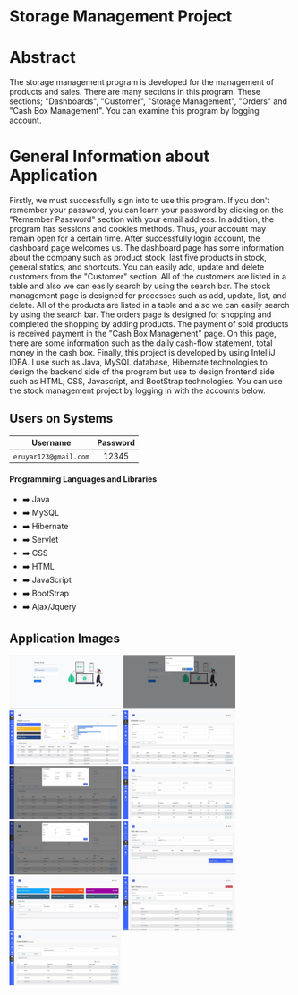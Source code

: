 # Storage Management Project

# Abstract
The storage management program is developed for the management of products and sales. There are many sections in this program. These sections; "Dashboards", "Customer", "Storage Management", "Orders" and "Cash Box Management". You can examine this program by logging account. 

# General Information about Application
Firstly, we must successfully sign into to use this program. If you don't remember your password, you can learn your password by clicking on the "Remember Password" section with your email address. In addition, the program has sessions and cookies methods. Thus, your account may remain open for a certain time.  After successfully login account, the dashboard page welcomes us. The dashboard page has some information about the company such as product stock, last five products in stock, general statics, and shortcuts. You can easily add, update and delete customers from the "Customer" section. All of the customers are listed in a table and also we can easily search by using the search bar. The stock management page is designed for processes such as add, update, list, and delete. All of the products are listed in a table and also we can easily search by using the search bar. The orders page is designed for shopping and completed the shopping by adding products. The payment of sold products is received payment in the "Cash Box Management" page. On this page, there are some information such as the daily cash-flow statement, total money in the cash box.
Finally, this project is developed by using IntelliJ IDEA. I use such as Java, MySQL database, Hibernate technologies to design the backend side of the program but use to design frontend side such as HTML, CSS, Javascript, and BootStrap technologies. You can use the stock management project by logging in with the accounts below.

## Users on Systems

| Username  | Password |
| ------------- |:-------------:|
| ````eruyar123@gmail.com````      | 12345     |

#### Programming Languages and Libraries
- :arrow_right: Java
- :arrow_right: MySQL
- :arrow_right: Hibernate
- :arrow_right: Servlet
- :arrow_right: CSS 
- :arrow_right: HTML
- :arrow_right: JavaScript
- :arrow_right: BootStrap
- :arrow_right: Ajax/Jquery

## Application Images

<p>
  
<a href="https://github.com/eymeneruyar/Java-MySQL-Storage-Management-Project/blob/main/Project%20Images/1.jpg" target="_blank">
<img src="https://github.com/eymeneruyar/Java-MySQL-Storage-Management-Project/blob/main/Project%20Images/1.jpg" width="200" style="max-width:100%;"></a>

<a href="https://github.com/eymeneruyar/Java-MySQL-Storage-Management-Project/blob/main/Project%20Images/2.jpg" target="_blank">
<img src="https://github.com/eymeneruyar/Java-MySQL-Storage-Management-Project/blob/main/Project%20Images/2.jpg" width="200" style="max-width:100%;"></a>

<a href="https://github.com/eymeneruyar/Java-MySQL-Storage-Management-Project/blob/main/Project%20Images/3.jpg" target="_blank">
<img src="https://github.com/eymeneruyar/Java-MySQL-Storage-Management-Project/blob/main/Project%20Images/3.jpg" width="200" style="max-width:100%;"></a>
  
<a href="https://github.com/eymeneruyar/Java-MySQL-Storage-Management-Project/blob/main/Project%20Images/4.jpg" target="_blank">
<img src="https://github.com/eymeneruyar/Java-MySQL-Storage-Management-Project/blob/main/Project%20Images/4.jpg" width="200" style="max-width:100%;"></a>
 
<a href="https://github.com/eymeneruyar/Java-MySQL-Storage-Management-Project/blob/main/Project%20Images/5.jpg" target="_blank">
<img src="https://github.com/eymeneruyar/Java-MySQL-Storage-Management-Project/blob/main/Project%20Images/5.jpg" width="200" style="max-width:100%;"></a>
  
<a href="https://github.com/eymeneruyar/Java-MySQL-Storage-Management-Project/blob/main/Project%20Images/6.jpg" target="_blank">
<img src="https://github.com/eymeneruyar/Java-MySQL-Storage-Management-Project/blob/main/Project%20Images/6.jpg" width="200" style="max-width:100%;"></a>
  
<a href="https://github.com/eymeneruyar/Java-MySQL-Storage-Management-Project/blob/main/Project%20Images/7.jpg" target="_blank">
<img src="https://github.com/eymeneruyar/Java-MySQL-Storage-Management-Project/blob/main/Project%20Images/7.jpg" width="200" style="max-width:100%;"></a>
  
<a href="https://github.com/eymeneruyar/Java-MySQL-Storage-Management-Project/blob/main/Project%20Images/8.jpg" target="_blank">
<img src="https://github.com/eymeneruyar/Java-MySQL-Storage-Management-Project/blob/main/Project%20Images/8.jpg" width="200" style="max-width:100%;"></a>
  
<a href="https://github.com/eymeneruyar/Java-MySQL-Storage-Management-Project/blob/main/Project%20Images/9.jpg" target="_blank">
<img src="https://github.com/eymeneruyar/Java-MySQL-Storage-Management-Project/blob/main/Project%20Images/9.jpg" width="200" style="max-width:100%;"></a>
  
<a href="https://github.com/eymeneruyar/Java-MySQL-Storage-Management-Project/blob/main/Project%20Images/10.jpg" target="_blank">
<img src="https://github.com/eymeneruyar/Java-MySQL-Storage-Management-Project/blob/main/Project%20Images/10.jpg" width="200" style="max-width:100%;"></a>
  
<a href="https://github.com/eymeneruyar/Java-MySQL-Storage-Management-Project/blob/main/Project%20Images/11.jpg" target="_blank">
<img src="https://github.com/eymeneruyar/Java-MySQL-Storage-Management-Project/blob/main/Project%20Images/11.jpg" width="200" style="max-width:100%;"></a>
  
</p>

